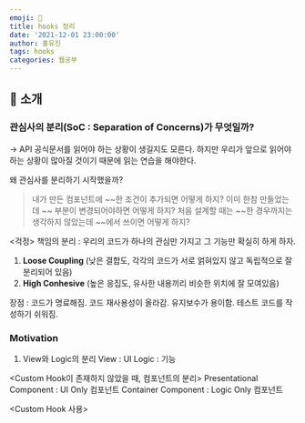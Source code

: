 ```yaml
---
emoji: 🧢
title: hooks 정리
date: '2021-12-01 23:00:00'
author: 홍유진
tags: hooks
categories: 웹공부
---
```


<!-- 프로젝트 UX/UI 웹공부 3D Network Server 아키텍쳐 Error -->

## 👋 소개

### 관심사의 분리(SoC : Separation of Concerns)가 무엇일까?

-> API 공식문서를 읽어야 하는 상황이 생길지도 모른다. 하지만 우리가 앞으로 읽어야 하는 상황이 많아질 것이기 때문에 읽는 연습을 해야한다.

왜 관심사를 분리하기 시작했을까?

> 내가 만든 컴포넌트에 ~~한 조건이 추가되면 어떻게 하지?
> 이미 한참 만들었는데 ~~ 부분이 변경되어야하면 어떻게 하지?
> 처음 설계할 때는 ~~한 경우까지는 생각하지 않았는데 ~~에서 쓰이면 어떻게 하지?

<걱정>
책임의 분리 : 우리의 코드가 하나의 관심만 가지고 그 기능만 확실히 하게 하자.

1. **Loose Coupling** (낮은 결합도, 각각의 코드가 서로 얽혀있지 않고 독립적으로 잘 분리되어 있음)
2. **High Conhesive** (높은 응집도, 유사한 내용끼리 비슷한 위치에 잘 모여있음)

장점 :
코드가 명료해짐.
코드 재사용성이 올라감.
유지보수가 용이함.
테스트 코드를 작성하기 쉬워짐.

### Motivation

1. View와 Logic의 분리
   View : UI
   Logic : 기능

<Custom Hook이 존재하지 않았을 때, 컴포넌트의 분리>
Presentational Component : UI Only 컴포넌트
Container Component : Logic Only 컴포넌트

<Custom Hook 사용>
